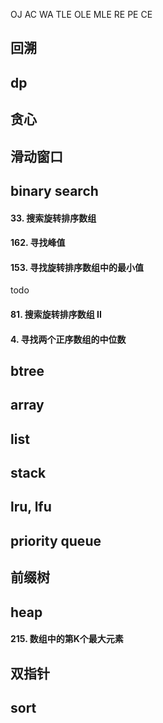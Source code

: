 OJ
AC
WA
TLE
OLE
MLE
RE
PE
CE


## 回溯




## dp
## 贪心
## 滑动窗口

## binary search

#### 33. 搜索旋转排序数组
#### 162. 寻找峰值
#### 153. 寻找旋转排序数组中的最小值
todo
#### 81. 搜索旋转排序数组 II
#### 4. 寻找两个正序数组的中位数


## btree 
## array
## list
## stack 
## lru, lfu 
## priority queue
## 前缀树
## heap


#### 215. 数组中的第K个最大元素


## 双指针
## sort